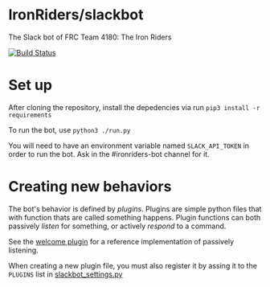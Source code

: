 # IronRiders/slackbot

The Slack bot of FRC Team 4180: The Iron Riders

[![Build Status](https://travis-ci.org/IronRiders/slackbot.svg?branch=master)](https://travis-ci.org/IronRiders/slackbot)

# Set up

After cloning the repository, install the depedencies via run `pip3 install -r requirements`

To run the bot, use `python3 ./run.py`

You will need to have an environment variable named `SLACK_API_TOKEN` in order to run the bot. Ask in the #ironriders-bot channel for it.

# Creating new behaviors

The bot's behavior is defined by _plugins_. Plugins are simple python files that with function thats are called something happens. Plugin functions can both passively _listen_ for something, or actively _respond_ to a command.

See the [welcome plugin](https://github.com/IronRiders/slackbot/blob/master/plugins/welcome.py) for a reference implementation of passively listening.

When creating a new plugin file, you must also register it by assing it to the `PLUGINS` list in [slackbot_settings.py](https://github.com/IronRiders/slackbot/blob/master/slackbot_settings.py)
